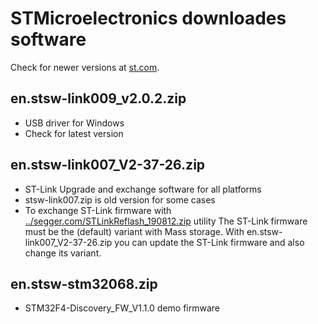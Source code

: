 # STMicroelectronics downloades software

Check for newer versions at [st.com](https://www.st.com).

## en.stsw-link009_v2.0.2.zip

- USB driver for Windows
- Check for latest version

## en.stsw-link007_V2-37-26.zip

- ST-Link Upgrade and exchange software for all platforms
- stsw-link007.zip is old version for some cases
- To exchange ST-Link firmware with [../segger.com/STLinkReflash_190812.zip](../segger.com/STLinkReflash_190812.zip) utility The ST-Link firmware must be the (default) variant with Mass storage. With en.stsw-link007_V2-37-26.zip you can update the ST-Link firmware and also change its variant.

## en.stsw-stm32068.zip

- STM32F4-Discovery_FW_V1.1.0 demo firmware

